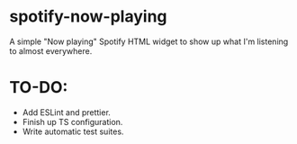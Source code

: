 # spotify-now-playing
A simple "Now playing" Spotify HTML widget to show up what I'm listening to almost everywhere.

# TO-DO:
- Add ESLint and prettier.
- Finish up TS configuration.
- Write automatic test suites.